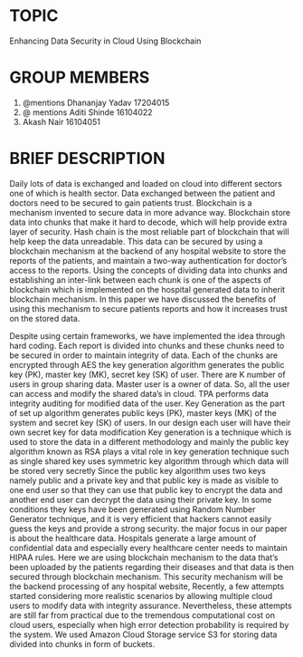 # **TOPIC**

Enhancing Data Security in Cloud Using Blockchain

# **GROUP MEMBERS**

1. @mentions Dhananjay Yadav 17204015
2. @ mentions Aditi Shinde 16104022
3. Akash Nair 16104051

# **BRIEF DESCRIPTION**

Daily lots of data is exchanged and loaded on cloud into different sectors one of which is health sector. Data exchanged between the patient and doctors need to be secured to gain patients trust. Blockchain is a mechanism invented to secure data in more advance way. Blockchain store data into chunks that make it hard to decode, which will help provide extra layer of security. Hash chain is the most reliable part of blockchain that will help keep the data unreadable. This data can be secured by using a blockchain mechanism at the backend of any hospital website to store the reports of the patients, and maintain a two-way authentication for doctor’s access to the reports. Using the concepts of dividing data into chunks and establishing an inter-link between each chunk is one of the aspects of blockchain which is implemented on the hospital generated data to inherit blockchain mechanism. In this paper we have discussed the benefits of using this mechanism to secure patients reports and how it increases trust on the stored data.

Despite using certain frameworks, we have implemented the idea through hard coding. Each report is divided into chunks and these chunks need to be secured in order to maintain integrity of data. Each of the chunks are encrypted through AES the key generation algorithm generates the public key (PK), master key (MK), secret key (SK) of user. There are K number of users in group sharing data. Master user is a owner of data. So, all the user can access and modify the shared data’s in cloud. TPA performs data integrity auditing for modified data of the user. Key Generation as the part of set up algorithm generates public 
keys (PK), master keys (MK) of the system and secret key (SK) of users. In our design each user will have their own secret key for data modification Key generation is a technique which is used to store the data in a different methodology and mainly the public key algorithm known as RSA plays a vital role in key generation technique such as single shared key uses symmetric key algorithm through which data will be stored very secretly Since the public key algorithm uses two keys namely public and a private key and that public key is made as visible to one end user so that they can use that public key to encrypt the data and another end user can decrypt the data using their private key. In some conditions they keys have been generated using Random Number Generator technique, and it is very efficient that hackers cannot easily guess the keys and provide a strong security. the major focus in our paper is about the healthcare data. Hospitals generate a large amount of confidential data and especially every healthcare center needs to maintain HIPAA rules. Here we are using blockchain mechanism to the data that’s been uploaded by the patients regarding their diseases and that data is then secured through blockchain mechanism. This security mechanism will be the backend processing of any hospital website, Recently, a few attempts started considering more realistic scenarios by allowing multiple cloud users to modify data with integrity assurance. Nevertheless, these attempts are still far from practical due to the tremendous computational cost on cloud users, especially when high error detection probability is required by the system. We used Amazon Cloud Storage service S3 for storing data divided into chunks in form of buckets. 

